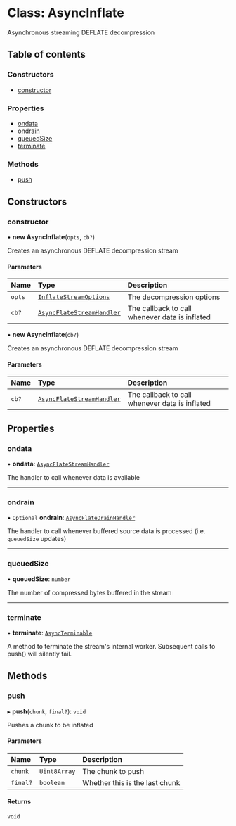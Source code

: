 # Class: AsyncInflate

Asynchronous streaming DEFLATE decompression

## Table of contents

### Constructors

- [constructor](AsyncInflate.md#constructor)

### Properties

- [ondata](AsyncInflate.md#ondata)
- [ondrain](AsyncInflate.md#ondrain)
- [queuedSize](AsyncInflate.md#queuedsize)
- [terminate](AsyncInflate.md#terminate)

### Methods

- [push](AsyncInflate.md#push)

## Constructors

### constructor

• **new AsyncInflate**(`opts`, `cb?`)

Creates an asynchronous DEFLATE decompression stream

#### Parameters

| Name | Type | Description |
| :------ | :------ | :------ |
| `opts` | [`InflateStreamOptions`](../interfaces/InflateStreamOptions.md) | The decompression options |
| `cb?` | [`AsyncFlateStreamHandler`](../README.md#asyncflatestreamhandler) | The callback to call whenever data is inflated |

• **new AsyncInflate**(`cb?`)

Creates an asynchronous DEFLATE decompression stream

#### Parameters

| Name | Type | Description |
| :------ | :------ | :------ |
| `cb?` | [`AsyncFlateStreamHandler`](../README.md#asyncflatestreamhandler) | The callback to call whenever data is inflated |

## Properties

### ondata

• **ondata**: [`AsyncFlateStreamHandler`](../README.md#asyncflatestreamhandler)

The handler to call whenever data is available

___

### ondrain

• `Optional` **ondrain**: [`AsyncFlateDrainHandler`](../README.md#asyncflatedrainhandler)

The handler to call whenever buffered source data is processed (i.e. `queuedSize` updates)

___

### queuedSize

• **queuedSize**: `number`

The number of compressed bytes buffered in the stream

___

### terminate

• **terminate**: [`AsyncTerminable`](../interfaces/AsyncTerminable.md)

A method to terminate the stream's internal worker. Subsequent calls to
push() will silently fail.

## Methods

### push

▸ **push**(`chunk`, `final?`): `void`

Pushes a chunk to be inflated

#### Parameters

| Name | Type | Description |
| :------ | :------ | :------ |
| `chunk` | `Uint8Array` | The chunk to push |
| `final?` | `boolean` | Whether this is the last chunk |

#### Returns

`void`
